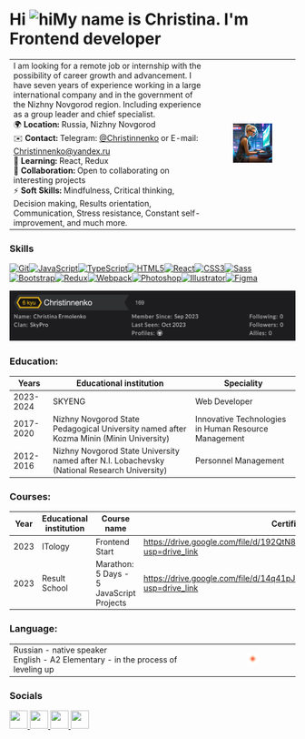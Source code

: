 # Hi ![hi](https://user-images.githubusercontent.com/18350557/176309783-0785949b-9127-417c-8b55-ab5a4333674e.gif)My name is Christina. I'm Frontend developer

<table style="width: 100%;">
  <tr>
    <td style="width: 70%; vertical-align: top;">
      <ul style="list-style: none; padding: 0; margin: 0;">
      <li>I am looking for a remote job or internship with the possibility of career growth and advancement. I have seven years of experience working in a large international company and in the government of the Nizhny Novgorod region. Including experience as a group leader and chief specialist.</li>
        <li>🌍 <strong>Location:</strong> Russia, Nizhny Novgorod</li>
        <li>✉️ <strong>Contact:</strong> Telegram: <a href="https://t.me/Christinnenko" target="_blank">@Christinnenko</a> or E-mail: <a href="mailto:Christinnenko@yandex.ru">Christinnenko@yandex.ru</a></li>
        <li>🧠 <strong>Learning:</strong> React, Redux</li>
        <li>🤝 <strong>Collaboration:</strong> Open to collaborating on interesting projects</li>
        <li>⚡ <strong>Soft Skills:</strong> Mindfulness, Critical thinking, Decision making, Results orientation, Communication, Stress resistance, Constant self-improvement, and much more.</li>
      </ul>
    </td>
    <td style="width: 30%; text-align: center;">
      <div style="width: 50%; margin: 0 auto;">
        <img src="images/IT-girl.jpg" style="width: 100%; height: auto;" alt="IT-Girl">
      </div>
    </td>
  </tr>
</table>

### Skills

<p align="left">
<a href="https://git-scm.com/" target="_blank" rel="noreferrer"><img src="https://raw.githubusercontent.com/danielcranney/readme-generator/main/public/icons/skills/git-colored.svg" width="36" height="36" alt="Git" /></a><a href="https://developer.mozilla.org/en-US/docs/Web/JavaScript" target="_blank" rel="noreferrer"><img src="https://raw.githubusercontent.com/danielcranney/readme-generator/main/public/icons/skills/javascript-colored.svg" width="36" height="36" alt="JavaScript" /></a><a href="https://www.typescriptlang.org/" target="_blank" rel="noreferrer"><img src="https://raw.githubusercontent.com/danielcranney/readme-generator/main/public/icons/skills/typescript-colored.svg" width="36" height="36" alt="TypeScript" /></a><a href="https://developer.mozilla.org/en-US/docs/Glossary/HTML5" target="_blank" rel="noreferrer"><img src="https://raw.githubusercontent.com/danielcranney/readme-generator/main/public/icons/skills/html5-colored.svg" width="36" height="36" alt="HTML5" /></a><a href="https://reactjs.org/" target="_blank" rel="noreferrer"><img src="https://raw.githubusercontent.com/danielcranney/readme-generator/main/public/icons/skills/react-colored.svg" width="36" height="36" alt="React" /></a><a href="https://www.w3.org/TR/CSS/#css" target="_blank" rel="noreferrer"><img src="https://raw.githubusercontent.com/danielcranney/readme-generator/main/public/icons/skills/css3-colored.svg" width="36" height="36" alt="CSS3" /></a><a href="https://sass-lang.com/" target="_blank" rel="noreferrer"><img src="https://raw.githubusercontent.com/danielcranney/readme-generator/main/public/icons/skills/sass-colored.svg" width="36" height="36" alt="Sass" /></a><a href="https://getbootstrap.com/" target="_blank" rel="noreferrer"><img src="https://raw.githubusercontent.com/danielcranney/readme-generator/main/public/icons/skills/bootstrap-colored.svg" width="36" height="36" alt="Bootstrap" /></a><a href="https://redux.js.org/" target="_blank" rel="noreferrer"><img src="https://raw.githubusercontent.com/danielcranney/readme-generator/main/public/icons/skills/redux-colored.svg" width="36" height="36" alt="Redux" /></a><a href="https://webpack.js.org/" target="_blank" rel="noreferrer"><img src="https://raw.githubusercontent.com/danielcranney/readme-generator/main/public/icons/skills/webpack-colored.svg" width="36" height="36" alt="Webpack" /></a><a href="https://www.adobe.com/uk/products/photoshop.html" target="_blank" rel="noreferrer"><img src="https://raw.githubusercontent.com/danielcranney/readme-generator/main/public/icons/skills/photoshop-colored.svg" width="36" height="36" alt="Photoshop" /></a><a href="https://www.adobe.com/uk/products/illustrator.html" target="_blank" rel="noreferrer"><img src="https://raw.githubusercontent.com/danielcranney/readme-generator/main/public/icons/skills/illustrator-colored.svg" width="36" height="36" alt="Illustrator" /></a><a href="https://www.figma.com/" target="_blank" rel="noreferrer"><img src="https://raw.githubusercontent.com/danielcranney/readme-generator/main/public/icons/skills/figma-colored.svg" width="36" height="36" alt="Figma" /></a>
</p>

![Codewars level](images/Codewars.png)

### Education:

| Years     | Educational institution                                                                      | Speciality                                           |
| --------- | -------------------------------------------------------------------------------------------- | ---------------------------------------------------- |
| 2023-2024 | SKYENG                                                                                       | Web Developer                                        |
| 2017-2020 | Nizhny Novgorod State Pedagogical University named after Kozma Minin (Minin University)      | Innovative Technologies in Human Resource Management |
| 2012-2016 | Nizhny Novgorod State University named after N.I. Lobachevsky (National Research University) | Personnel Management                                 |

### Courses:

| Year | Educational institution | Сourse name                              | Certificate                                                                             |
| ---- | ----------------------- | ---------------------------------------- | --------------------------------------------------------------------------------------- |
| 2023 | ITology                 | Frontend Start                           | <https://drive.google.com/file/d/192QtN8yJM5ZrkNJli6NN-jbxhFii9rOd/view?usp=drive_link> |
| 2023 | Result School           | Marathon: 5 Days - 5 JavaScript Projects | <https://drive.google.com/file/d/14q41pJ6uzRgZE8EidFnjPor8TEfOmDNv/view?usp=drive_link> |

### Language:

<table style="width: 100%;">
  <tr>
    <td style="width: 70%; vertical-align: top;">
    <ul style="list-style: none; padding: 0; margin: 0;">
      <li>Russian - native speaker</li>
      <li>English - A2 Elementary - in the process of leveling up</li>
  </ul>
    </td>
    <td style="width: 30%; text-align: center;">
      <div style="width: 30%; margin: 0 auto;">
        <img src="images/English.png" style="width: 50%; height: auto;" alt="English-level">
      </div>
    </td>
  </tr>
</table>

### Socials

<p align="left"> <a href="https://www.codepen.io/Christinnenko" target="_blank" rel="noreferrer"> <picture> <source media="(prefers-color-scheme: dark)" srcset="https://raw.githubusercontent.com/danielcranney/readme-generator/main/public/icons/socials/codepen-dark.svg" /> <source media="(prefers-color-scheme: light)" srcset="https://raw.githubusercontent.com/danielcranney/readme-generator/main/public/icons/socials/codepen.svg" /> <img src="https://raw.githubusercontent.com/danielcranney/readme-generator/main/public/icons/socials/codepen.svg" width="32" height="32" /> </picture> </a> <a href="https://discord.com/users/christina_28534" target="_blank" rel="noreferrer"> <picture> <source media="(prefers-color-scheme: dark)" srcset="undefined" /> <source media="(prefers-color-scheme: light)" srcset="https://raw.githubusercontent.com/danielcranney/readme-generator/main/public/icons/socials/discord.svg" /> <img src="https://raw.githubusercontent.com/danielcranney/readme-generator/main/public/icons/socials/discord.svg" width="32" height="32" /> </picture> </a> <a href="https://www.github.com/Christinnenko" target="_blank" rel="noreferrer"> <picture> <source media="(prefers-color-scheme: dark)" srcset="https://raw.githubusercontent.com/danielcranney/readme-generator/main/public/icons/socials/github-dark.svg" /> <source media="(prefers-color-scheme: light)" srcset="https://raw.githubusercontent.com/danielcranney/readme-generator/main/public/icons/socials/github.svg" /> <img src="https://raw.githubusercontent.com/danielcranney/readme-generator/main/public/icons/socials/github.svg" width="32" height="32" /> </picture> </a> <a href="http://www.instagram.com/Christinnenko" target="_blank" rel="noreferrer"> <picture> <source media="(prefers-color-scheme: dark)" srcset="undefined" /> <source media="(prefers-color-scheme: light)" srcset="https://raw.githubusercontent.com/danielcranney/readme-generator/main/public/icons/socials/instagram.svg" /> <img src="https://raw.githubusercontent.com/danielcranney/readme-generator/main/public/icons/socials/instagram.svg" width="32" height="32" /> </picture> </a></p>
